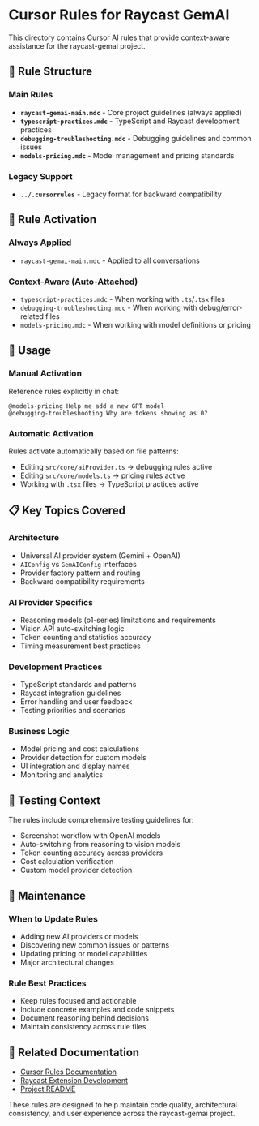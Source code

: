 # Cursor Rules for Raycast GemAI

This directory contains Cursor AI rules that provide context-aware assistance for the raycast-gemai project.

## 📁 Rule Structure

### Main Rules
- **`raycast-gemai-main.mdc`** - Core project guidelines (always applied)
- **`typescript-practices.mdc`** - TypeScript and Raycast development practices
- **`debugging-troubleshooting.mdc`** - Debugging guidelines and common issues
- **`models-pricing.mdc`** - Model management and pricing standards

### Legacy Support
- **`../.cursorrules`** - Legacy format for backward compatibility

## 🎯 Rule Activation

### Always Applied
- `raycast-gemai-main.mdc` - Applied to all conversations

### Context-Aware (Auto-Attached)
- `typescript-practices.mdc` - When working with `.ts`/`.tsx` files
- `debugging-troubleshooting.mdc` - When working with debug/error-related files
- `models-pricing.mdc` - When working with model definitions or pricing

## 🔧 Usage

### Manual Activation
Reference rules explicitly in chat:
```
@models-pricing Help me add a new GPT model
@debugging-troubleshooting Why are tokens showing as 0?
```

### Automatic Activation
Rules activate automatically based on file patterns:
- Editing `src/core/aiProvider.ts` → debugging rules active
- Editing `src/core/models.ts` → pricing rules active
- Working with `.tsx` files → TypeScript practices active

## 📋 Key Topics Covered

### Architecture
- Universal AI provider system (Gemini + OpenAI)
- `AIConfig` vs `GemAIConfig` interfaces
- Provider factory pattern and routing
- Backward compatibility requirements

### AI Provider Specifics
- Reasoning models (o1-series) limitations and requirements
- Vision API auto-switching logic
- Token counting and statistics accuracy
- Timing measurement best practices

### Development Practices
- TypeScript standards and patterns
- Raycast integration guidelines
- Error handling and user feedback
- Testing priorities and scenarios

### Business Logic
- Model pricing and cost calculations
- Provider detection for custom models
- UI integration and display names
- Monitoring and analytics

## 🧪 Testing Context

The rules include comprehensive testing guidelines for:
- Screenshot workflow with OpenAI models
- Auto-switching from reasoning to vision models
- Token counting accuracy across providers
- Cost calculation verification
- Custom model provider detection

## 🔄 Maintenance

### When to Update Rules
- Adding new AI providers or models
- Discovering new common issues or patterns
- Updating pricing or model capabilities
- Major architectural changes

### Rule Best Practices
- Keep rules focused and actionable
- Include concrete examples and code snippets
- Document reasoning behind decisions
- Maintain consistency across rule files

## 📖 Related Documentation

- [Cursor Rules Documentation](https://docs.cursor.com/context/rules)
- [Raycast Extension Development](https://developers.raycast.com/)
- [Project README](../../README.md)

These rules are designed to help maintain code quality, architectural consistency, and user experience across the raycast-gemai project. 